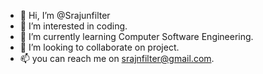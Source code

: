 - 👋 Hi, I’m @Srajunfilter
- 👀 I’m interested in coding.
- 🌱 I’m currently learning Computer Software Engineering.
- 💞️ I’m looking to collaborate on project.
- 📫 you can reach me on srajnfilter@gmail.com.

<!---
Srajunfilter/Srajunfilter is a ✨ special ✨ repository because its `README.md` (this file) appears on your GitHub profile.
You can click the Preview link to take a look at your changes.
--->
